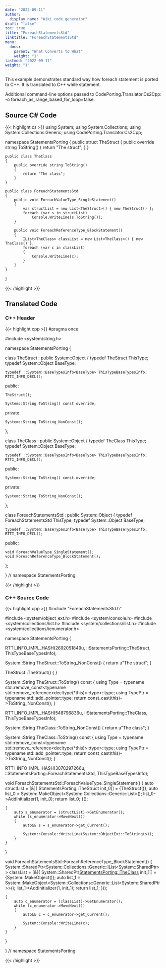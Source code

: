 ```yaml
---
date: "2022-09-11"
author:
  display_name: "Wiki code generator"
draft: "false"
toc: true
title: "ForeachStatementsStd"
linktitle: "ForeachStatementsStd"
menu:
  docs:
    parent: "What Converts to What"
    weight: "1"
lastmod: "2022-09-11"
weight: "1"
---
```


This example demonstrates standard way how foreach statement is ported to C++. It is translated to C++ while statement.

Additional command-line options passed to CodePorting.Translator.Cs2Cpp: -o foreach_as_range_based_for_loop=false.

## Source C# Code ##

{{< highlight cs >}}
using System;
using System.Collections;
using System.Collections.Generic;
using CodePorting.Translator.Cs2Cpp;

namespace StatementsPorting
{
    public struct TheStruct
    {
        public override string ToString()
        {
            return "The struct";
        }
    }

    public class TheClass
    {
        public override string ToString()
        {
            return "The class";
        }
    }

    public class ForeachStatementsStd
    {
        public void ForeachValueType_SingleStatement()
        {
            var structList = new List<TheStruct>() { new TheStruct() };
            foreach (var s in structList)
                Console.WriteLine(s.ToString());
        }

        public void ForeachReferenceType_BlockStatement()
        {
            IList<TheClass> classList = new List<TheClass>() { new TheClass() };
            foreach (var c in classList)
            {
                Console.WriteLine(c);
            }
        }
    }
}

{{< /highlight >}}

## Translated Code ##

### C++ Header ###

{{< highlight cpp >}}
#pragma once

#include <system/string.h>

namespace StatementsPorting {

class TheStruct : public System::Object
{
    typedef TheStruct ThisType;
    typedef System::Object BaseType;
    
    typedef ::System::BaseTypesInfo<BaseType> ThisTypeBaseTypesInfo;
    RTTI_INFO_DECL();
    
public:

    TheStruct();
    
    System::String ToString() const override;
    
private:

    System::String ToString_NonConst();
    
};

class TheClass : public System::Object
{
    typedef TheClass ThisType;
    typedef System::Object BaseType;
    
    typedef ::System::BaseTypesInfo<BaseType> ThisTypeBaseTypesInfo;
    RTTI_INFO_DECL();
    
public:

    System::String ToString() const override;
    
private:

    System::String ToString_NonConst();
    
};

class ForeachStatementsStd : public System::Object
{
    typedef ForeachStatementsStd ThisType;
    typedef System::Object BaseType;
    
    typedef ::System::BaseTypesInfo<BaseType> ThisTypeBaseTypesInfo;
    RTTI_INFO_DECL();
    
public:

    void ForeachValueType_SingleStatement();
    void ForeachReferenceType_BlockStatement();
    
};

} // namespace StatementsPorting



{{< /highlight >}}

### C++ Source Code ###

{{< highlight cpp >}}
#include "ForeachStatementsStd.h"

#include <system/object_ext.h>
#include <system/console.h>
#include <system/collections/list.h>
#include <system/collections/ilist.h>
#include <system/collections/ienumerator.h>

namespace StatementsPorting {

RTTI_INFO_IMPL_HASH(2692051849u, ::StatementsPorting::TheStruct, ThisTypeBaseTypesInfo);

System::String TheStruct::ToString_NonConst()
{
    return u"The struct";
}

TheStruct::TheStruct()
{
}

System::String TheStruct::ToString() const
{
    using Type = typename std::remove_const<typename std::remove_reference<decltype(*this)>::type>::type;
    using TypePtr = typename std::add_pointer<Type>::type;
    return const_cast<TypePtr>(this)->ToString_NonConst();
}

RTTI_INFO_IMPL_HASH(548796836u, ::StatementsPorting::TheClass, ThisTypeBaseTypesInfo);

System::String TheClass::ToString_NonConst()
{
    return u"The class";
}

System::String TheClass::ToString() const
{
    using Type = typename std::remove_const<typename std::remove_reference<decltype(*this)>::type>::type;
    using TypePtr = typename std::add_pointer<Type>::type;
    return const_cast<TypePtr>(this)->ToString_NonConst();
}

RTTI_INFO_IMPL_HASH(3070297266u, ::StatementsPorting::ForeachStatementsStd, ThisTypeBaseTypesInfo);

void ForeachStatementsStd::ForeachValueType_SingleStatement()
{
    auto structList = [&]{ StatementsPorting::TheStruct init_0[] = {TheStruct()}; auto list_0 = System::MakeObject<System::Collections::Generic::List<TheStruct>>(); list_0->AddInitializer(1, init_0); return list_0; }();
    
    {
        auto s_enumerator = (structList)->GetEnumerator();
        while (s_enumerator->MoveNext())
        {
            auto&& s = s_enumerator->get_Current();
            
            System::Console::WriteLine(System::ObjectExt::ToString(s));
        }
    }
}

void ForeachStatementsStd::ForeachReferenceType_BlockStatement()
{
    System::SharedPtr<System::Collections::Generic::IList<System::SharedPtr<TheClass>>> classList = [&]{ System::SharedPtr<StatementsPorting::TheClass> init_1[] = {System::MakeObject<TheClass>()}; auto list_1 = System::MakeObject<System::Collections::Generic::List<System::SharedPtr<TheClass>>>(); list_1->AddInitializer(1, init_1); return list_1; }();
    
    {
        auto c_enumerator = (classList)->GetEnumerator();
        while (c_enumerator->MoveNext())
        {
            auto&& c = c_enumerator->get_Current();
            
            System::Console::WriteLine(c);
        }
    }
}

} // namespace StatementsPorting

{{< /highlight >}}
